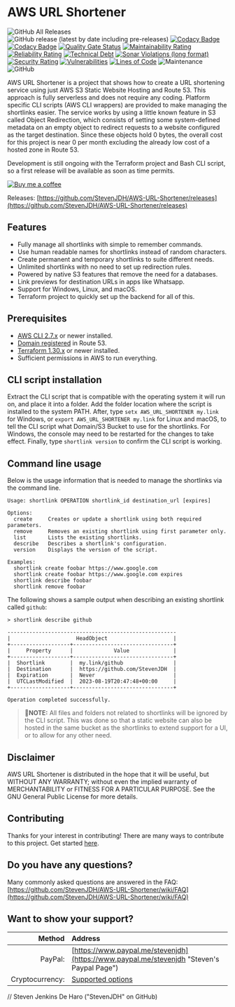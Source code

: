 # AWS URL Shortener

![GitHub All Releases](https://img.shields.io/github/downloads/StevenJDH/AWS-URL-Shortener/total)
![GitHub release (latest by date including pre-releases)](https://img.shields.io/github/v/release/StevenJDH/AWS-URL-Shortener?include_prereleases)
[![Codacy Badge](https://app.codacy.com/project/badge/Grade/f9fddbe49c454a1ab9196b0ef6351aa3)](https://app.codacy.com/gh/StevenJDH/AWS-URL-Shortener/dashboard?utm_source=gh&utm_medium=referral&utm_content=&utm_campaign=Badge_grade)[![Codacy Badge](https://app.codacy.com/project/badge/Grade/f9fddbe49c454a1ab9196b0ef6351aa3)](https://app.codacy.com/gh/StevenJDH/AWS-URL-Shortener/dashboard?utm_source=gh&utm_medium=referral&utm_content=&utm_campaign=Badge_grade)
[![Quality Gate Status](https://sonarcloud.io/api/project_badges/measure?project=StevenJDH_AWS-URL-Shortener&metric=alert_status)](https://sonarcloud.io/summary/new_code?id=StevenJDH_AWS-URL-Shortener)
[![Maintainability Rating](https://sonarcloud.io/api/project_badges/measure?project=StevenJDH_AWS-URL-Shortener&metric=sqale_rating)](https://sonarcloud.io/summary/new_code?id=StevenJDH_AWS-URL-Shortener)
[![Reliability Rating](https://sonarcloud.io/api/project_badges/measure?project=StevenJDH_AWS-URL-Shortener&metric=reliability_rating)](https://sonarcloud.io/summary/new_code?id=StevenJDH_AWS-URL-Shortener)
[![Technical Debt](https://sonarcloud.io/api/project_badges/measure?project=StevenJDH_AWS-URL-Shortener&metric=sqale_index)](https://sonarcloud.io/summary/new_code?id=StevenJDH_AWS-URL-Shortener)
[![Sonar Violations (long format)](https://img.shields.io/sonar/violations/StevenJDH_AWS-URL-Shortener?format=long&server=https%3A%2F%2Fsonarcloud.io)](https://sonarcloud.io/dashboard?id=StevenJDH_AWS-URL-Shortener)
[![Security Rating](https://sonarcloud.io/api/project_badges/measure?project=StevenJDH_AWS-URL-Shortener&metric=security_rating)](https://sonarcloud.io/summary/new_code?id=StevenJDH_AWS-URL-Shortener)
[![Vulnerabilities](https://sonarcloud.io/api/project_badges/measure?project=StevenJDH_AWS-URL-Shortener&metric=vulnerabilities)](https://sonarcloud.io/summary/new_code?id=StevenJDH_AWS-URL-Shortener)
[![Lines of Code](https://sonarcloud.io/api/project_badges/measure?project=StevenJDH_AWS-URL-Shortener&metric=ncloc)](https://sonarcloud.io/summary/new_code?id=StevenJDH_AWS-URL-Shortener)
![Maintenance](https://img.shields.io/maintenance/yes/2023)
![GitHub](https://img.shields.io/github/license/StevenJDH/AWS-URL-Shortener)

AWS URL Shortener is a project that shows how to create a URL shortening service using just AWS S3 Static Website Hosting and Route 53. This approach is fully serverless and does not require any coding. Platform specific CLI scripts (AWS CLI wrappers) are provided to make managing the shortlinks easier. The service works by using a little known feature in S3 called Object Redirection, which consists of setting some system-defined metadata on an empty object to redirect requests to a website configured as the target destination. Since these objects hold 0 bytes, the overall cost for this project is near 0 per month excluding the already low cost of a hosted zone in Route 53.

Development is still ongoing with the Terraform project and Bash CLI script, so a first release will be available as soon as time permits.

[![Buy me a coffee](https://img.shields.io/static/v1?label=Buy%20me%20a&message=coffee&color=important&style=flat&logo=buy-me-a-coffee&logoColor=white)](https://www.buymeacoffee.com/stevenjdh)

Releases: [https://github.com/StevenJDH/AWS-URL-Shortener/releases](https://github.com/StevenJDH/AWS-URL-Shortener/releases)

## Features
* Fully manage all shortlinks with simple to remember commands.
* Use human readable names for shortlinks instead of random characters.
* Create permanent and temporary shortlinks to suite different needs.
* Unlimited shortlinks with no need to set up redirection rules.
* Powered by native S3 features that remove the need for a databases.
* Link previews for destination URLs in apps like Whatsapp.
* Support for Windows, Linux, and macOS.
* Terraform project to quickly set up the backend for all of this.

## Prerequisites
* [AWS CLI 2.7.x](https://aws.amazon.com/cli) or newer installed.
* [Domain registered](https://docs.aws.amazon.com/Route53/latest/DeveloperGuide/domain-register.html) in Route 53.
* [Terraform 1.30.x](https://developer.hashicorp.com/terraform/downloads?product_intent=terraform) or newer installed.
* Sufficient permissions in AWS to run everything.

## CLI script installation
Extract the CLI script that is compatible with the operating system it will run on, and place it into a folder. Add the folder location where the script is installed to the system PATH. After, type `setx AWS_URL_SHORTENER my.link` for Windows, or `export AWS_URL_SHORTENER my.link` for Linux and macOS, to tell the CLI script what Domain/S3 Bucket to use for the shortlinks. For Windows, the console may need to be restarted for the changes to take effect. Finally, type `shortlink version` to confirm the CLI script is working.

## Command line usage
Below is the usage information that is needed to manage the shortlinks via the command line.

    Usage: shortlink OPERATION shortlink_id destination_url [expires]

    Options:
      create     Creates or update a shortlink using both required parameters.
      remove     Removes an existing shortlink using first parameter only.
      list       Lists the existing shortlinks.
      describe   Describes a shortlink's configuration.
      version    Displays the version of the script.
    
    Examples:
      shortlink create foobar https://www.google.com
      shortlink create foobar https://www.google.com expires
      shortlink describe foobar
      shortlink remove foobar

The following shows a sample output when describing an existing shortlink called `github`:

```text
> shortlink describe github

------------------------------------------------------
|                     HeadObject                     |
+-------------------+--------------------------------+
|     Property      |             Value              |
+-------------------+--------------------------------+
|  Shortlink        |  my.link/github                |
|  Destination      |  https://github.com/StevenJDH  |
|  Expiration       |  Never                         |
|  UTCLastModified  |  2023-08-19T20:47:48+00:00     |
+-------------------+--------------------------------+

Operation completed successfully.
```

> 📝**NOTE:** All files and folders not related to shortlinks will be ignored by the CLI script. This was done so that a static website can also be hosted in the same bucket as the shortlinks to extend support for a UI, or to allow for any other need.

## Disclaimer
AWS URL Shortener is distributed in the hope that it will be useful, but WITHOUT ANY WARRANTY; without even the implied warranty of MERCHANTABILITY or FITNESS FOR A PARTICULAR PURPOSE. See the GNU General Public License for more details.

## Contributing
Thanks for your interest in contributing! There are many ways to contribute to this project. Get started [here](https://github.com/StevenJDH/.github/blob/main/docs/CONTRIBUTING.md).

## Do you have any questions?
Many commonly asked questions are answered in the FAQ:
[https://github.com/StevenJDH/AWS-URL-Shortener/wiki/FAQ](https://github.com/StevenJDH/AWS-URL-Shortener/wiki/FAQ)

## Want to show your support?

|Method          | Address                                                                                   |
|---------------:|:------------------------------------------------------------------------------------------|
|PayPal:         | [https://www.paypal.me/stevenjdh](https://www.paypal.me/stevenjdh "Steven's Paypal Page") |
|Cryptocurrency: | [Supported options](https://github.com/StevenJDH/StevenJDH/wiki/Donate-Cryptocurrency)    |


// Steven Jenkins De Haro ("StevenJDH" on GitHub)
